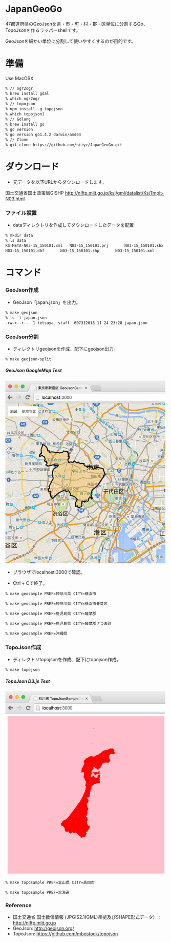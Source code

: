 # JapanGeoGo

47都道府県のGeoJsonを県・市・町・村・郡・区単位に分割するGo、TopoJsonを作るラッパーshellです。

GeoJsonを細かい単位に分割して使いやすくするのが目的です。

# 準備

Use MacOSX

~~~
% // ogr2ogr
% brew install gdal
% which ogr2ogr
% // topojson
% npm install -g topojson
% which topojson]
% // Golang
% brew install go
% go version
% go version go1.4.2 darwin/amd64
% // Clone
% git clone https://github.com/niiyz/JapanGeoGo.git
~~~

# ダウンロード

- 元データを以下URLからダウンロードします。

国土交通省国土政策局GISHP http://nlftp.mlit.go.jp/ksj/gml/datalist/KsjTmplt-N03.html

### ファイル設置

- dataディレクトリを作成してダウンロードしたデータを配置

~~~
% mkdir data
% ls data
KS-META-N03-15_150101.xml	N03-15_150101.prj		N03-15_150101.shx
N03-15_150101.dbf		N03-15_150101.shp		N03-15_150101.xml
~~~

# コマンド

### GeoJson作成

- GeoJson「japan.json」を出力。

~~~
% make geojson
% ls -l japan.json
-rw-r--r--  1 tetsuya  staff  607312018 11 24 23:28 japan.json
~~~

### GeoJson分割

- ディレクトリgeojsonを作成、配下にgeojson出力。

~~~
% make geojson-split
~~~

##### GeoJson GoogleMap Test

<img alt="screenshot_geojson_on_googlemap" width="500" src="https://github.com/niiyz/JapanGeoGo/blob/master/images/screenshot_geojson.png" />

- ブラウザでlocalhost:3000で確認。

- Ctrl + Cで終了。

~~~
% make geosample PREF=神奈川県 CITY=横浜市
~~~

~~~
% make geosample PREF=神奈川県 CITY=横浜市青葉区
~~~

~~~
% make geosample PREF=鹿児島県 CITY=薩摩郡
~~~

~~~
% make geosample PREF=鹿児島県 CITY=薩摩郡さつま町
~~~

~~~
% make geosample PREF=沖縄県
~~~

### TopoJson作成

- ディレクトリtopojsonを作成、配下にtopojson作成。

~~~
% make topojson
~~~

##### TopoJson D3.js Test

<img alt="screenshot_topojson_on_d3js" width="500" src="https://github.com/niiyz/JapanGeoGo/blob/master/images/screenshot_topojson.png" />

~~~
% make toposample PREF=富山県 CITY=高岡市
~~~

~~~
% make toposample PREF=北海道
~~~

### Reference

* 国土交通省 国土数値情報 (JPGIS2.1(GML)準拠及びSHAPE形式データ)　: http://nlftp.mlit.go.jp
* GeoJson: http://geojson.org/
* TopoJson: https://github.com/mbostock/topojson
